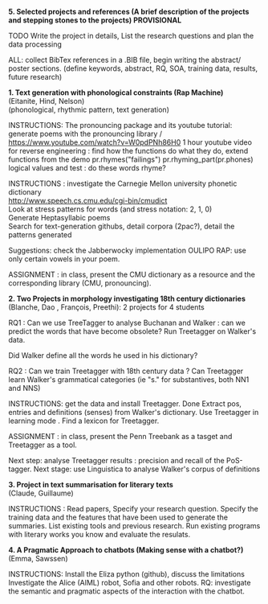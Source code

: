 
**5. Selected projects and references (A brief description of the projects and stepping stones to the projects)  PROVISIONAL**

TODO Write the project in details, List the research questions and plan the data processing


ALL: collect BibTex references in a .BIB file, begin writing the abstract/ poster sections. 
(define keywords, abstract, RQ, SOA, training data, results, future research)


**1. Text generation with phonological constraints (Rap Machine)** <br/>
(Eitanite, Hind, Nelson) <br/>
(phonological, rhythmic pattern, text generation)

INSTRUCTIONS:
The pronouncing package and its youtube tutorial: generate poems with the pronouncing library / https://www.youtube.com/watch?v=W0pdPNh86H0
1 hour youtube video for reverse engineering : find how the functions do what they do,
extend functions from the demo
pr.rhymes("failings")
pr.rhyming_part(pr.phones)
logical values and test : do these words rhyme?

INSTRUCTIONS :  investigate the Carnegie Mellon university phonetic dictionary <br/>
http://www.speech.cs.cmu.edu/cgi-bin/cmudict <br/>
Look at stress patterns for words (and stress notation: 2, 1, 0) <br/>
Generate Heptasyllabic poems <br/>
Search for text-generation githubs, detail corpora (2pac?), detail the patterns generated

Suggestions: 
check the Jabberwocky implementation
OULIPO RAP: use only certain vowels in your poem.

ASSIGNMENT : in class,  present the CMU dictionary as a resource and the corresponding library (CMU, pronouncing).


**2. Two Projects in morphology investigating 18th century dictionaries**  <br/>
(Blanche, Dao , François, Preethi): 2 projects for 4 students <br/>

RQ1 : Can we use TreeTagger to analyse Buchanan and Walker : can we predict the words that have become obsolete?
Run Treetagger on Walker's data.

Did Walker define all the words he used in his dictionary?

RQ2 : Can we train Treetagger with 18th century data ?
Can Treetagger learn Walker's grammatical categories (ie "s." for substantives, both NN1 and NNS) 

INSTRUCTIONS: get the data and install Treetagger. Done
Extract pos, entries and definitions (senses) from Walker's dictionary.
Use Treetagger in learning mode . Find a lexicon for Treetagger. 

ASSIGNMENT : in class,  present the Penn Treebank as a tasget and Treetagger as a tool.

Next step: analyse Treetagger results : precision and recall of the PoS-tagger.
Next stage: use Linguistica to analyse Walker's corpus of definitions



**3. Project in text summarisation for literary texts** <br/>
(Claude, Guillaume)

INSTRUCTIONS : Read papers, Specify your research question. Specify the training data and the features that have been used to generate the summaries. List existing tools and previous research. Run existing programs with literary works you know and evaluate the resulats.



**4. A Pragmatic Approach to chatbots (Making sense with a chatbot?)**  <br/>
(Emma, Sawssen)

INSTRUCTIONS: Install the Eliza python (github), discuss the limitations
Investigate the Alice (AIML) robot, Sofia and other robots.
RQ: investigate the semantic and pragmatic aspects of the interaction with the chatbot.



